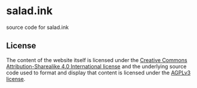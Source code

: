 # salad.ink
source code for salad.ink
## License
The content of the website itself is licensed under the [Creative Commons Attribution-Sharealike 4.0 International license](https://creativecommons.org/licenses/by-sa/4.0/) and the underlying source code used to format and display that content is licensed under the [AGPLv3 license](LICENSE).
